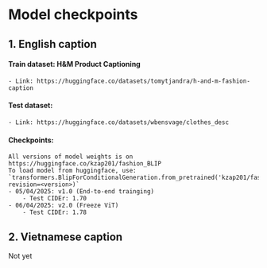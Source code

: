 # Model checkpoints

## 1. English caption
#### Train dataset: H&M Product Captioning
    - Link: https://huggingface.co/datasets/tomytjandra/h-and-m-fashion-caption
#### Test dataset: 
    - Link: https://huggingface.co/datasets/wbensvage/clothes_desc
    
#### Checkpoints: 
    All versions of model weights is on https://huggingface.co/kzap201/fashion_BLIP
    To load model from huggingface, use:
    `transformers.BlipForConditionalGeneration.from_pretrained('kzap201/fashion_BLIP', revision=<version>)`
    - 05/04/2025: v1.0 (End-to-end trainging) 
        - Test CIDEr: 1.70
    - 06/04/2025: v2.0 (Freeze ViT)
        - Test CIDEr: 1.78
        
## 2. Vietnamese caption
Not yet